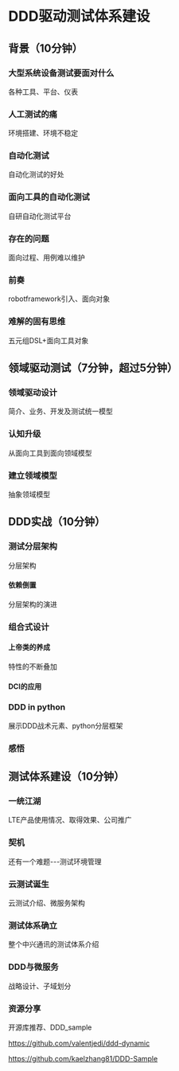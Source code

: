 # DDD驱动测试体系建设

## 背景（10分钟）
### 大型系统设备测试要面对什么
各种工具、平台、仪表

### 人工测试的痛
环境搭建、环境不稳定

### 自动化测试
自动化测试的好处

### 面向工具的自动化测试
自研自动化测试平台

### 存在的问题
面向过程、用例难以维护

### 前奏
robotframework引入、面向对象

### 难解的固有思维
五元组DSL+面向工具对象

## 领域驱动测试（7分钟，超过5分钟）
### 领域驱动设计
简介、业务、开发及测试统一模型

### 认知升级
从面向工具到面向领域模型

### 建立领域模型
抽象领域模型

## DDD实战（10分钟）
### 测试分层架构
分层架构

#### 依赖倒置
分层架构的演进

### 组合式设计
#### 上帝类的养成
特性的不断叠加

#### DCI的应用

### DDD in python
展示DDD战术元素、python分层框架

### 感悟

## 测试体系建设（10分钟）
### 一统江湖
LTE产品使用情况、取得效果、公司推广

### 契机
还有一个难题---测试环境管理

### 云测试诞生
云测试介绍、微服务架构

### 测试体系确立
整个中兴通讯的测试体系介绍

### DDD与微服务
战略设计、子域划分

### 资源分享
开源库推荐、DDD_sample

https://github.com/valentjedi/ddd-dynamic

https://github.com/kaelzhang81/DDD-Sample




